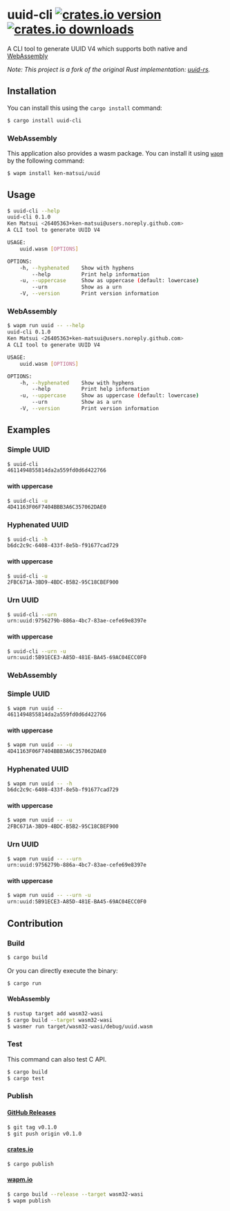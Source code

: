 # uuid-cli [![crates.io version](https://img.shields.io/crates/v/uuid-cli.svg)](https://crates.io/crates/uuid-cli) [![crates.io downloads](https://img.shields.io/crates/d/uuid-cli.svg)](https://crates.io/crates/uuid-cli)

A CLI tool to generate UUID V4 which supports both native and [WebAssembly](#WebAssembly)

*Note: This project is a fork of the original Rust implementation: [uuid-rs](https://github.com/uuid-rs/uuid).*

## Installation

You can install this using the `cargo install` command:

```bash
$ cargo install uuid-cli
```

### WebAssembly

This application also provides a wasm package.
You can install it using [`wapm`](https://wapm.io/help/install) by the following command:

```bash
$ wapm install ken-matsui/uuid
```

## Usage

```bash
$ uuid-cli --help
uuid-cli 0.1.0
Ken Matsui <26405363+ken-matsui@users.noreply.github.com>
A CLI tool to generate UUID V4

USAGE:
    uuid.wasm [OPTIONS]

OPTIONS:
    -h, --hyphenated    Show with hyphens
        --help          Print help information
    -u, --uppercase     Show as uppercase (default: lowercase)
        --urn           Show as a urn
    -V, --version       Print version information
```

### WebAssembly

```bash
$ wapm run uuid -- --help
uuid-cli 0.1.0
Ken Matsui <26405363+ken-matsui@users.noreply.github.com>
A CLI tool to generate UUID V4

USAGE:
    uuid.wasm [OPTIONS]

OPTIONS:
    -h, --hyphenated    Show with hyphens
        --help          Print help information
    -u, --uppercase     Show as uppercase (default: lowercase)
        --urn           Show as a urn
    -V, --version       Print version information
```

## Examples

### Simple UUID

```bash
$ uuid-cli
4611494855814da2a559fd0d6d422766
```

#### with uppercase

```bash
$ uuid-cli -u
4D41163F06F7404BBB3A6C357062DAE0
```

### Hyphenated UUID

```bash
$ uuid-cli -h
b6dc2c9c-6408-433f-8e5b-f91677cad729
```

#### with uppercase

```bash
$ uuid-cli -u
2FBC671A-3BD9-4BDC-B5B2-95C18CBEF900
```

### Urn UUID

```bash
$ uuid-cli --urn
urn:uuid:9756279b-886a-4bc7-83ae-cefe69e8397e
```

#### with uppercase

```bash
$ uuid-cli --urn -u
urn:uuid:5B91ECE3-A85D-481E-BA45-69AC04ECC0F0
```

### WebAssembly

### Simple UUID

```bash
$ wapm run uuid --
4611494855814da2a559fd0d6d422766
```

#### with uppercase

```bash
$ wapm run uuid -- -u
4D41163F06F7404BBB3A6C357062DAE0
```

### Hyphenated UUID

```bash
$ wapm run uuid -- -h
b6dc2c9c-6408-433f-8e5b-f91677cad729
```

#### with uppercase

```bash
$ wapm run uuid -- -u
2FBC671A-3BD9-4BDC-B5B2-95C18CBEF900
```

### Urn UUID

```bash
$ wapm run uuid -- --urn
urn:uuid:9756279b-886a-4bc7-83ae-cefe69e8397e
```

#### with uppercase

```bash
$ wapm run uuid -- --urn -u
urn:uuid:5B91ECE3-A85D-481E-BA45-69AC04ECC0F0
```

## Contribution

### Build

```bash
$ cargo build
```

Or you can directly execute the binary:

```bash
$ cargo run
```

#### WebAssembly

```bash
$ rustup target add wasm32-wasi
$ cargo build --target wasm32-wasi
$ wasmer run target/wasm32-wasi/debug/uuid.wasm
```

### Test

This command can also test C API.

```bash
$ cargo build
$ cargo test
```

### Publish

#### [GitHub Releases](https://github.com/ken-matsui/uuid-cli/tags)

```bash
$ git tag v0.1.0
$ git push origin v0.1.0
```

#### [crates.io](https://crates.io/)

```bash
$ cargo publish
```

#### [wapm.io](https://wapm.io/)

```bash
$ cargo build --release --target wasm32-wasi
$ wapm publish
```
